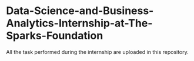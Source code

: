 # Data-Science-and-Business-Analytics-Internship-at-The-Sparks-Foundation

All the task performed during the internship are uploaded in this repository.
